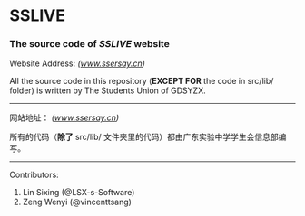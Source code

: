 # SSLIVE
### The source code of _SSLIVE_ website  
  
Website Address: *(www.ssersay.cn)*  

All the source code in this repository (**EXCEPT FOR** the code in src/lib/ folder) is written by The Students Union of GDSYZX.

---
网站地址：  *(www.ssersay.cn)*

所有的代码（**除了** src/lib/ 文件夹里的代码）都由广东实验中学学生会信息部编写。

---
Contributors:  
1. Lin Sixing (@LSX-s-Software)  
2. Zeng Wenyi (@vincenttsang)  
